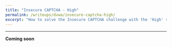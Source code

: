 ```yaml
---
title: "Insecure CAPTCHA - High"
permalink: /writeups/dvwa/insecure-captcha-high/
excerpt: "How to solve the Insecure CAPTCHA challenge with the 'High' setting."
---
```


---
**Coming soon**